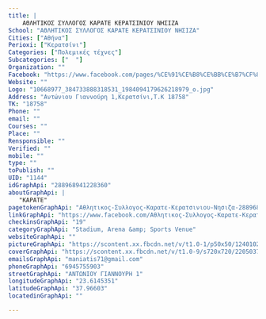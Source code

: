 ```yaml
---
title: |
    ΑΘΛΗΤΙΚΟΣ ΣΥΛΛΟΓΟΣ ΚΑΡΑΤΕ ΚΕΡΑΤΣΙΝΙΟΥ ΝΗΣΙΖΑ
School: "ΑΘΛΗΤΙΚΟΣ ΣΥΛΛΟΓΟΣ ΚΑΡΑΤΕ ΚΕΡΑΤΣΙΝΙΟΥ ΝΗΣΙΖΑ"
Cities: ["Αθήνα"]
Perioxi: ["Κερατσίνι"]
Categories: ["Πολεμικές τέχνες"]
Subcategories: ["  "]
Organization: ""
Facebook: "https://www.facebook.com/pages/%CE%91%CE%B8%CE%BB%CE%B7%CF%84%CE%B9%CE%BA%CE%BF%CF%82-%CE%A3%CF%85%CE%BB%CE%BB%CE%BF%CE%B3%CE%BF%CF%82-%CE%9A%CE%B1%CF%81%CE%B1%CF%84%CE%B5-%CE%9A%CE%B5%CF%81%CE%B1%CF%84%CF%83%CE%B9%CE%BD%CE%B9%CE%BF%CF%85-%CE%9D%CE%B7%CF%83%CE%B9%CE%B6%CE%B1/288968941228360"
Website: ""
Logo: "10668977_384733888318531_1984094179626218979_o.jpg"
Address: "Αντώνιου Γιαννούρη 1,Κερατσίνι,Τ.Κ 18758"
TK: "18758"
Phone: ""
email: ""
Courses: ""
Place: ""
Rensponsible: ""
Verified: ""
mobile: ""
type: ""
toPublish: ""
UID: "1144"
idGraphApi: "288968941228360"
aboutGraphApi: | 
   "ΚΑΡΑΤΕ"
pagetokenGraphApi: "Αθλητικος-Συλλογος-Καρατε-Κερατσινιου-Νησιζα-288968941228360"
linkGraphApi: "https://www.facebook.com/Αθλητικος-Συλλογος-Καρατε-Κερατσινιου-Νησιζα-288968941228360/"
checkinsGraphApi: "19"
categoryGraphApi: "Stadium, Arena &amp; Sports Venue"
websiteGraphApi: ""
pictureGraphApi: "https://scontent.xx.fbcdn.net/v/t1.0-1/p50x50/12401029_518156511642934_7504323213498023618_n.jpg?oh=a485db26e690f538584a385b7dc1a59a&amp;oe=5B4C64E4"
coverGraphApi: "https://scontent.xx.fbcdn.net/v/t1.0-9/s720x720/22050370_867429636715618_702092810548617518_n.jpg?oh=ee38b53d29ef0bd470041baaf39d4d2e&amp;oe=5B09621D"
emailsGraphApi: "maniatis71@gmail.com"
phoneGraphApi: "6945755903"
streetGraphApi: "ΑΝΤΩΝΙΟΥ ΓΙΑΝΝΟΥΡΗ 1"
longitudeGraphApi: "23.6145351"
latitudeGraphApi: "37.96603"
locatedinGraphApi: ""

---
```




